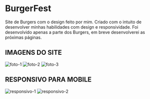 # BurgerFest
Site de Burgers com o design feito por mim. Criado com o intuito de desenvolver minhas habilidades com design e responsividade.
Foi desenvolvido apenas a parte dos Burgers, em breve desenvolverei as próximas páginas.

## IMAGENS DO SITE

![foto-1](https://user-images.githubusercontent.com/69438854/101299040-5bc16d00-380f-11eb-91d7-dca6183233ca.png)
![foto-2](https://user-images.githubusercontent.com/69438854/101299032-56fcb900-380f-11eb-9c57-d690045e657a.png)
![foto-3](https://user-images.githubusercontent.com/69438854/101299035-595f1300-380f-11eb-8472-a51364cfdbd1.png)

## RESPONSIVO PARA MOBILE
![responsivo-1](https://user-images.githubusercontent.com/69438854/101299038-5a904000-380f-11eb-8c13-e3ef018cc9eb.png)
![responsivo-2](https://user-images.githubusercontent.com/69438854/101299199-08035380-3810-11eb-9b5b-c317ea75df02.png)

